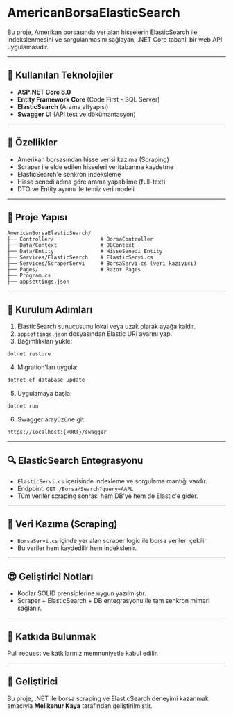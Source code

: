 # AmericanBorsaElasticSearch

Bu proje, Amerikan borsasında yer alan hisselerin ElasticSearch ile indekslenmesini ve sorgulanmasını sağlayan, .NET Core tabanlı bir web API uygulamasıdır.

---

## 🚀 Kullanılan Teknolojiler

* **ASP.NET Core 8.0**
* **Entity Framework Core** (Code First - SQL Server)
* **ElasticSearch** (Arama altyapısı)
* **Swagger UI** (API test ve dökümantasyon)

---

## 🔧 Özellikler

* Amerikan borsasından hisse verisi kazıma (Scraping)
* Scraper ile elde edilen hisseleri veritabanına kaydetme
* ElasticSearch'e senkron indeksleme
* Hisse senedi adına göre arama yapabilme (full-text)
* DTO ve Entity ayrımı ile temiz veri modeli

---

## 📁 Proje Yapısı

```
AmericanBorsaElasticSearch/
├── Controller/               # BorsaController
├── Data/Context              # DBContext
├── Data/Entity               # HisseSenedi Entity
├── Services/ElasticSearch    # ElasticServi.cs
├── Services/ScraperServi     # BorsaServi.cs (veri kazıyıcı)
├── Pages/                    # Razor Pages
├── Program.cs
├── appsettings.json
```

---

## 📆 Kurulum Adımları

1. ElasticSearch sunucusunu lokal veya uzak olarak ayağa kaldır.
2. `appsettings.json` dosyasından Elastic URI ayarını yap.
3. Bağımlılıkları yükle:

```bash
dotnet restore
```

4. Migration'ları uygula:

```bash
dotnet ef database update
```

5. Uygulamaya başla:

```bash
dotnet run
```

6. Swagger arayüzüne git:

```
https://localhost:{PORT}/swagger
```

---

## 🔍 ElasticSearch Entegrasyonu

* `ElasticServi.cs` içerisinde indexleme ve sorgulama mantığı vardır.
* Endpoint: `GET /Borsa/Search?query=AAPL`
* Tüm veriler scraping sonrası hem DB'ye hem de Elastic'e gider.

---

## 🚧 Veri Kazıma (Scraping)

* `BorsaServi.cs` içinde yer alan scraper logic ile borsa verileri çekilir.
* Bu veriler hem kaydedilir hem indekslenir.

---

## 😍 Geliştirici Notları

* Kodlar SOLID prensiplerine uygun yazılmıştır.
* Scraper + ElasticSearch + DB entegrasyonu ile tam senkron mimari sağlanır.

---

## 📅 Katkıda Bulunmak

Pull request ve katkılarınız memnuniyetle kabul edilir.

---

## 👤 Geliştirici

Bu proje, .NET ile borsa scraping ve ElasticSearch deneyimi kazanmak amacıyla **Melikenur Kaya** tarafından geliştirilmiştir.
